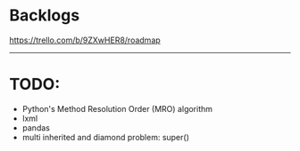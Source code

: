 # Backlogs
https://trello.com/b/9ZXwHER8/roadmap

---
# TODO:

- Python's Method Resolution Order (MRO) algorithm
- lxml 
- pandas
- multi inherited and diamond problem: super()